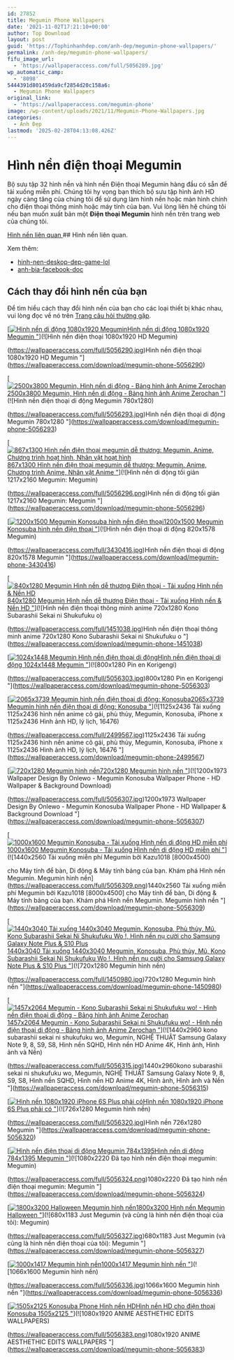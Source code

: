 ```yaml
---
id: 27852
title: Megumin Phone Wallpapers
date: '2021-11-02T17:21:10+00:00'
author: Top Download
layout: post
guid: 'https://Tophinhanhdep.com/anh-dep/megumin-phone-wallpapers/'
permalink: /anh-dep/megumin-phone-wallpapers/
fifu_image_url:
  - 'https://wallpaperaccess.com/full/5056289.jpg'
wp_automatic_camp:
  - '8098'
5444391d801459da9cf2854d20c158a6:
  - Megumin Phone Wallpapers
original_link:
  - 'https://wallpaperaccess.com/megumin-phone'
image: /wp-content/uploads/2021/11/Megumin-Phone-Wallpapers.jpg
categories:
  - Ảnh Đẹp
lastmod: '2025-02-28T04:13:08.426Z'
---
```

# Hình nền điện thoại Megumin

Bộ sưu tập 32 hình nền và hình nền Điện thoại Megumin hàng đầu có sẵn để tải xuống miễn phí. Chúng tôi hy vọng bạn thích bộ sưu tập hình ảnh HD ngày càng tăng của chúng tôi để sử dụng làm hình nền hoặc màn hình chính cho điện thoại thông minh hoặc máy tính của bạn. Vui lòng liên hệ chúng tôi nếu bạn muốn xuất bản một **Điện thoại Megumin** hình nền trên trang web của chúng tôi.

[Hình nền liên quan ](#related) ## Hình nền liên quan.

   
 Xem thêm:

   
- [hinh-nen-deskop-dep-game-lol](https://tophinhanhdep.com/hinh-nen-dep/hinh-nen-deskop-dep-game-lol/)
- [anh-bia-facebook-doc](https://tophinhanhdep.com/anh-bia/anh-bia-facebook-doc/)

## Cách thay đổi hình nền của bạn

Để tìm hiểu cách thay đổi hình nền của bạn cho các loại thiết bị khác nhau, vui lòng đọc về nó trên [Trang câu hỏi thường gặp](https://tophinhanhdep.com/faq/).

  
 [[![Hình nền di động 1080x1920 Megumin](https://wallpaperaccess.com/full/5056289.jpg)Hình nền di động 1080x1920 Megumin "](https://wallpaperaccess.com/download/megumin-phone-5056289)](![Hình nền điện thoại 1080x1920 HD Megumin)

(https://wallpaperaccess.com/full/5056290.jpg)Hình nền điện thoại 1080x1920 HD Megumin "](https://wallpaperaccess.com/download/megumin-phone-5056290)

[[![2500x3800 Megumin, Hình nền di động - Bảng hình ảnh Anime Zerochan](https://wallpaperaccess.com/full/2449345.jpg)2500x3800 Megumin, Hình nền di động - Bảng hình ảnh Anime Zerochan "](https://wallpaperaccess.com/download/megumin-phone-2449345)](![Hình nền điện thoại di động Megumin 780x1280)

(https://wallpaperaccess.com/full/5056293.jpg)Hình nền điện thoại di động Megumin 780x1280 "](https://wallpaperaccess.com/download/megumin-phone-5056293)

[[![867x1300 Hình nền điện thoại megumin dễ thương: Megumin.  Anime, Chương trình hoạt hình, Nhân vật hoạt hình](https://wallpaperaccess.com/full/5056294.jpg)867x1300 Hình nền điện thoại megumin dễ thương: Megumin. Anime, Chương trình Anime, Nhân vật Anime "](https://wallpaperaccess.com/download/megumin-phone-5056294)](![Hình nền di động tối giản 1217x2160 Megumin: Megumin)

(https://wallpaperaccess.com/full/5056296.png)Hình nền di động tối giản 1217x2160 Megumin: Megumin "](https://wallpaperaccess.com/download/megumin-phone-5056296)

[[![1200x1500 Megumin Konosuba hình nền điện thoại](https://wallpaperaccess.com/full/5056297.jpg)1200x1500 Megumin Konosuba hình nền điện thoại "](https://wallpaperaccess.com/download/megumin-phone-5056297)](![Hình nền điện thoại di động 820x1578 Megumin)

(https://wallpaperaccess.com/full/3430416.jpg)Hình nền điện thoại di động 820x1578 Megumin "](https://wallpaperaccess.com/download/megumin-phone-3430416)

[[![840x1280 Megumin Hình nền dễ thương Điện thoại - Tải xuống Hình nền & Nền HD](https://wallpaperaccess.com/full/5056300.jpg)840x1280 Megumin Hình nền dễ thương Điện thoại - Tải xuống Hình nền &amp; Nền HD "](https://wallpaperaccess.com/download/megumin-phone-5056300)](![Hình nền điện thoại thông minh anime 720x1280 Kono Subarashii Sekai ni Shukufuku o)

(https://wallpaperaccess.com/full/1451038.jpg)Hình nền điện thoại thông minh anime 720x1280 Kono Subarashii Sekai ni Shukufuku o "](https://wallpaperaccess.com/download/megumin-phone-1451038)

[[![1024x1448 Megumin Hình nền điện thoại di động](https://wallpaperaccess.com/full/5056302.png)Hình nền điện thoại di động 1024x1448 Megumin "](https://wallpaperaccess.com/download/megumin-phone-5056302)](![800x1280 Pin en Korigengi)

(https://wallpaperaccess.com/full/5056303.jpg)800x1280 Pin en Korigengi "](https://wallpaperaccess.com/download/megumin-phone-5056303)

[[![2065x3739 Megumin hình nền điện thoại di động: Konosuba](https://wallpaperaccess.com/full/5056304.jpg)2065x3739 Megumin hình nền điện thoại di động: Konosuba "](https://wallpaperaccess.com/download/megumin-phone-5056304)](![1125x2436 Tải xuống 1125x2436 hình nền anime cô gái, phù thủy, Megumin, Konosuba, iPhone x 1125x2436 Hình ảnh HD, lý lịch, 16476)

(https://wallpaperaccess.com/full/2499567.jpg)1125x2436 Tải xuống 1125x2436 hình nền anime cô gái, phù thủy, Megumin, Konosuba, iPhone x 1125x2436 Hình ảnh HD, lý lịch, 16476 "](https://wallpaperaccess.com/download/megumin-phone-2499567)

[[![720x1280 Megumin hình nền](https://wallpaperaccess.com/full/5056306.jpg)720x1280 Megumin hình nền "](https://wallpaperaccess.com/download/megumin-phone-5056306)](![1200x1973 Wallpaper Design By Onlewo - Megumin Konosuba Wallpaper Phone - HD Wallpaper & Background Download)

(https://wallpaperaccess.com/full/5056307.jpg)1200x1973 Wallpaper Design By Onlewo - Megumin Konosuba Wallpaper Phone - HD Wallpaper &amp; Background Download "](https://wallpaperaccess.com/download/megumin-phone-5056307)

[[![1000x1600 Megumin Konosuba - Tải xuống Hình nền di động HD miễn phí](https://wallpaperaccess.com/full/5056308.jpg)1000x1600 Megumin Konosuba - Tải xuống Hình nền di động HD miễn phí "](https://wallpaperaccess.com/download/megumin-phone-5056308)](![1440x2560 Tải xuống miễn phí Megumin bởi Kazu1018 [8000x4500)

 cho Máy tính để bàn, Di động & Máy tính bảng của bạn.  Khám phá Hình nền Megumin.  Megumin hình nền](https://wallpaperaccess.com/full/5056309.png)1440x2560 Tải xuống miễn phí Megumin bởi Kazu1018 \[8000x4500\] cho Máy tính để bàn, Di động &amp; Máy tính bảng của bạn. Khám phá Hình nền Megumin. Megumin hình nền "](https://wallpaperaccess.com/download/megumin-phone-5056309)

[[![1440x3040 Tải xuống 1440x3040 Megumin, Konosuba, Phù thủy, Mũ, Kono Subarashii Sekai Ni Shukufuku Wo !, Hình nền nụ cười cho Samsung Galaxy Note Plus & S10 Plus](https://wallpaperaccess.com/full/5056310.jpg)1440x3040 Tải xuống 1440x3040 Megumin, Konosuba, Phù thủy, Mũ, Kono Subarashii Sekai Ni Shukufuku Wo !, Hình nền nụ cười cho Samsung Galaxy Note Plus &amp; S10 Plus "](https://wallpaperaccess.com/download/megumin-phone-5056310)](![720x1280 Megumin hình nền)

(https://wallpaperaccess.com/full/1450980.jpg)720x1280 Megumin hình nền "](https://wallpaperaccess.com/download/megumin-phone-1450980)

[[![1457x2064 Megumin - Kono Subarashii Sekai ni Shukufuku wo!  - Hình nền điện thoại di động - Bảng hình ảnh Anime Zerochan](https://wallpaperaccess.com/full/5056314.jpg)1457x2064 Megumin - Kono Subarashii Sekai ni Shukufuku wo! - Hình nền điện thoại di động - Bảng hình ảnh Anime Zerochan "](https://wallpaperaccess.com/download/megumin-phone-5056314)](![1440x2960 ​​kono subarashii sekai ni shukufuku wo, Megumin, NGHỆ THUẬT Samsung Galaxy Note 9, 8, S9, S8, Hình nền SQHD, Hình nền HD Anime 4K, Hình ảnh, Hình ảnh và Nền)

(https://wallpaperaccess.com/full/5056315.jpg)1440x2960 ​​kono subarashii sekai ni shukufuku wo, Megumin, NGHỆ THUẬT Samsung Galaxy Note 9, 8, S9, S8, Hình nền SQHD, Hình nền HD Anime 4K, Hình ảnh, Hình ảnh và Nền "](https://wallpaperaccess.com/download/megumin-phone-5056315)

[[![Hình nền 1080x1920 iPhone 6S Plus phải có](https://wallpaperaccess.com/full/2231482.png)Hình nền 1080x1920 iPhone 6S Plus phải có "](https://wallpaperaccess.com/download/megumin-phone-2231482)](![726x1280 Megumin hình nền)

(https://wallpaperaccess.com/full/5056320.jpg)Hình nền 726x1280 Megumin "](https://wallpaperaccess.com/download/megumin-phone-5056320)

[[![Hình nền điện thoại di động Megumin 784x1395](https://wallpaperaccess.com/full/5056321.png)Hình nền di động 784x1395 Megumin "](https://wallpaperaccess.com/download/megumin-phone-5056321)](![1080x2220 Đã tạo hình nền điện thoại megumin: Megumin)

(https://wallpaperaccess.com/full/5056324.png)1080x2220 Đã tạo hình nền điện thoại megumin: Megumin "](https://wallpaperaccess.com/download/megumin-phone-5056324)

[[![1800x3200 Halloween Megumin hình nền](https://wallpaperaccess.com/full/5056325.jpg)1800x3200 Hình nền Megumin Halloween "](https://wallpaperaccess.com/download/megumin-phone-5056325)](![680x1183 Just Megumin (và cũng là hình nền điện thoại của tôi): Megumin)

(https://wallpaperaccess.com/full/5056327.jpg)680x1183 Just Megumin (và cũng là hình nền điện thoại của tôi): Megumin "](https://wallpaperaccess.com/download/megumin-phone-5056327)

[[![1000x1417 Megumin hình nền](https://wallpaperaccess.com/full/5056330.jpg)1000x1417 Megumin hình nền "](https://wallpaperaccess.com/download/megumin-phone-5056330)](![1066x1600 Megumin hình nền)

(https://wallpaperaccess.com/full/5056336.jpg)1066x1600 Megumin hình nền "](https://wallpaperaccess.com/download/megumin-phone-5056336)

[[![1505x2125 Konosuba Phone Hình nền HD](https://wallpaperaccess.com/full/5056339.jpg)Hình nền HD cho điện thoại Konosuba 1505x2125 "](https://wallpaperaccess.com/download/megumin-phone-5056339)](![1080x1920 ANIME AESTHETHIC EDITS WALLPAPERS)

(https://wallpaperaccess.com/full/5056383.png)1080x1920 ANIME AESTHETHIC EDITS WALLPAPERS "](https://wallpaperaccess.com/download/megumin-phone-5056383)
